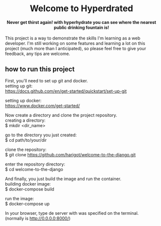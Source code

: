 <div align="center">
  <h1> Welcome to Hyperdrated  </h1>
  <h4> Never get thirst again! with hyperhydrate you can see where the nearest public drinking fountain is! </h4>
</div>

This project is a way to demonstrate the skills I'm learning as a web developer. I'm still working on some features and learning a lot on this project (much more than I anticipated), so please feel free to give your feedback, any tips are welcome.
##
## how to run this project
First, you'll need to set up git and docker.<br>
  setting up git:<br>
    https://docs.github.com/en/get-started/quickstart/set-up-git
    
  setting up docker:<br>
    https://www.docker.com/get-started/

Now create a directory and clone the project repository.<br>
  creating a directory:<br>
    $ mkdir <dir_name><br>

  go to the directory you just created:<br>
    $ cd path/to/your/dir<br>
  
  clone the repository:<br>
    $ git clone https://github.com/harigot/welcome-to-the-django.git<br>
   
  enter the repository directory:<br>
    $ cd welcome-to-the-django<br>

And finally, you just build the image and run the container.<br>
  building docker image:<br>
    $ docker-compose build<br>
    
  run the image:<br>
    $ docker-compose up

In your browser, type de server with was specified on the terminal. (normally is http://0.0.0.0:8000/)
